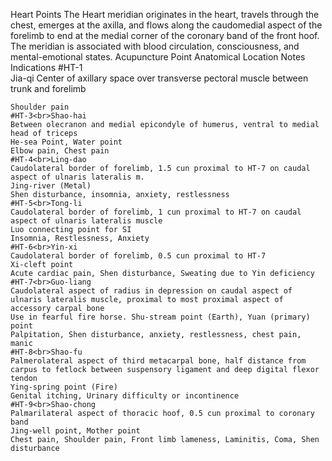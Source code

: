Heart Points
The Heart meridian originates in the heart, travels through the chest, emerges at the axilla, and flows along the caudomedial aspect of the forelimb to end at the medial corner of the coronary band of the front hoof. The meridian is associated with blood circulation, consciousness, and mental-emotional states.
Acupuncture Point
	Anatomical Location
	Notes
	Indications
	#HT-1<br>Jia-qi
	Center of axillary space over transverse pectoral muscle between trunk and forelimb
	
	
	Shoulder pain
	#HT-3<br>Shao-hai
	Between olecranon and medial epicondyle of humerus, ventral to medial head of triceps
	He-sea Point, Water point
	Elbow pain, Chest pain
	#HT-4<br>Ling-dao
	Caudolateral border of forelimb, 1.5 cun proximal to HT-7 on caudal aspect of ulnaris lateralis m.
	Jing-river (Metal)
	Shen disturbance, insomnia, anxiety, restlessness
	#HT-5<br>Tong-li
	Caudolateral border of forelimb, 1 cun proximal to HT-7 on caudal aspect of ulnaris lateralis muscle
	Luo connecting point for SI
	Insomnia, Restlessness, Anxiety
	#HT-6<br>Yin-xi
	Caudolateral border of forelimb, 0.5 cun proximal to HT-7
	Xi-cleft point
	Acute cardiac pain, Shen disturbance, Sweating due to Yin deficiency
	#HT-7<br>Guo-liang
	Caudolateral aspect of radius in depression on caudal aspect of ulnaris lateralis muscle, proximal to most proximal aspect of accessory carpal bone
	Use in fearful fire horse. Shu-stream point (Earth), Yuan (primary) point
	Palpitation, Shen disturbance, anxiety, restlessness, chest pain, manic
	#HT-8<br>Shao-fu
	Palmerolateral aspect of third metacarpal bone, half distance from carpus to fetlock between suspensory ligament and deep digital flexor tendon
	Ying-spring point (Fire)
	Genital itching, Urinary difficulty or incontinence
	#HT-9<br>Shao-chong
	Palmarilateral aspect of thoracic hoof, 0.5 cun proximal to coronary band
	Jing-well point, Mother point
	Chest pain, Shoulder pain, Front limb lameness, Laminitis, Coma, Shen disturbance